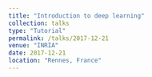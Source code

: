 ```yaml
---
title: "Introduction to deep learning"
collection: talks
type: "Tutorial"
permalink: /talks/2017-12-21
venue: "INRIA"
date: 2017-12-21
location: "Rennes, France"
---
```

